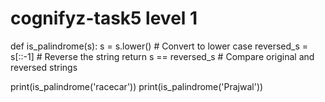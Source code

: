 # cognifyz-task5 level 1
def is_palindrome(s):
    s = s.lower()  # Convert to lower case
    reversed_s = s[::-1]  # Reverse the string
    return s == reversed_s  # Compare original and reversed strings

print(is_palindrome('racecar'))
print(is_palindrome('Prajwal'))
